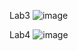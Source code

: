 Lab3
![image](https://user-images.githubusercontent.com/79859588/206947322-cb299be5-020c-4f0e-a2d6-be34a7f8f746.png)



Lab4
![image](https://user-images.githubusercontent.com/79859588/208032675-9823e233-6083-4938-b158-117ac95d405c.png)

